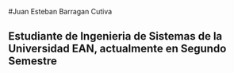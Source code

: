 

<!--
# Hi there 👋
**Barragandjuan/barragandjuan** is a ✨ _special_ ✨ repository because its `README.md` (this file) appears on your GitHub profile.

Here are some ideas to get you started:

- 🔭 I’m currently working on ...
- 🌱 I’m currently learning ...
- 👯 I’m looking to collaborate on ...
- 🤔 I’m looking for help with ...
- 💬 Ask me about ...
- 📫 How to reach me: ...
- 😄 Pronouns: ...
- ⚡ Fun fact: ...
-->

#Juan Esteban Barragan Cutiva
## Estudiante de Ingenieria de Sistemas de la Universidad EAN, actualmente en Segundo Semestre
